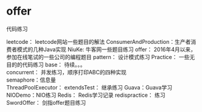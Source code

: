 # offer
代码练习

leetcode： 	leetcode网站一些题目的解法
ConsumerAndProduction：生产者消费者模式的几种Java实现
NiuKe: 牛客网一些题目练习
offer： 2016年4月以来，参加在线笔试的一些公司的编程题目
pattern： 设计模式练习
Practice： 一些无目的的代码练习
	base： 待续。。。  
	concurrent： 并发练习，顺序打印ABC的四种实现  
	semaphore：信息量  
    ThreadPoolExecutor：
	extendsTest： 继承练习 
    Guava：Guava学习
    NIODemo：NIO练习
Redis： 
	Redis学习记录 
	redispractice： 练习 
SwordOffer： 剑指offer题目练习
